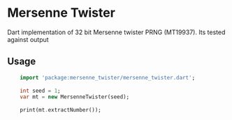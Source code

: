 Mersenne Twister
================

Dart implementation of 32 bit Mersenne twister PRNG (MT19937). Its tested against output

Usage
-----

```Dart
	import 'package:mersenne_twister/mersenne_twister.dart';
	
	int seed = 1;
	var mt = new MersenneTwister(seed);
	
	print(mt.extractNumber());
	
```